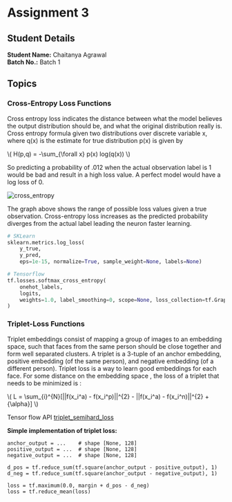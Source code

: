 <script type="text/javascript" src="http://cdn.mathjax.org/mathjax/latest/MathJax.js?config=TeX-AMS-MML_HTMLorMML"></script>

# Assignment 3

## Student Details
**Student Name:** Chaitanya Agrawal  
**Batch No.:** Batch 1

## Topics
### Cross-Entropy Loss Functions

Cross entropy loss indicates the distance between what the model believes the output distribution should be, and what the original distribution really is. Cross entropy formula given two distributions over discrete variable x, where q(x) is the estimate for true distribution p(x) is given by
 
\\( H(p,q) = -\sum_{\forall x} p(x) log(q(x)) \\)

So predicting a probability of .012 when the actual observation label is 1 would be bad and result in a high loss value. A perfect model would have a log loss of 0.

![cross_entropy](http://ml-cheatsheet.readthedocs.io/en/latest/_images/cross_entropy.png)

The graph above shows the range of possible loss values given a true observation. Cross-entropy loss increases as the predicted probability diverges from the actual label leading the neuron faster learning.

```python
# SKLearn
sklearn.metrics.log_loss(
    y_true,
    y_pred,
    eps=1e-15, normalize=True, sample_weight=None, labels=None)

# Tensorflow
tf.losses.softmax_cross_entropy(
    onehot_labels,
    logits,
    weights=1.0, label_smoothing=0, scope=None, loss_collection=tf.GraphKeys.LOSSES, reduction=Reduction.SUM_BY_NONZERO_WEIGHTS
)
```

### Triplet-Loss Functions

Triplet embeddings consist of mapping a group of images to an embedding space, such that faces from the same person should be close together and form well separated clusters. A triplet is a 3-tuple of an anchor embedding, positive embedding (of the same person), and negative embedding (of a different person). Triplet loss is a way to learn good embeddings for each face. For some distance on the embedding space , the loss of a triplet that needs to be minimized is :

\\( L = \sum_{i}^{N}[||f(x_i^a) - f(x_i^p)||^{2} - ||f(x_i^a) - f(x_i^n)||^{2} + {\alpha}] \\)


Tensor flow API [triplet_semihard_loss](https://www.tensorflow.org/versions/master/api_docs/python/tf/contrib/losses/metric_learning/triplet_semihard_loss)

**Simple implementation of triplet loss:**
```
anchor_output = ...    # shape [None, 128]
positive_output = ...  # shape [None, 128]
negative_output = ...  # shape [None, 128]

d_pos = tf.reduce_sum(tf.square(anchor_output - positive_output), 1)
d_neg = tf.reduce_sum(tf.square(anchor_output - negative_output), 1)

loss = tf.maximum(0.0, margin + d_pos - d_neg)
loss = tf.reduce_mean(loss)
```